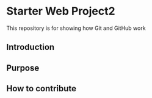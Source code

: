 # Starter Web Project2

This repository is for showing how Git and GitHub work

## Introduction
## Purpose
## How to contribute
